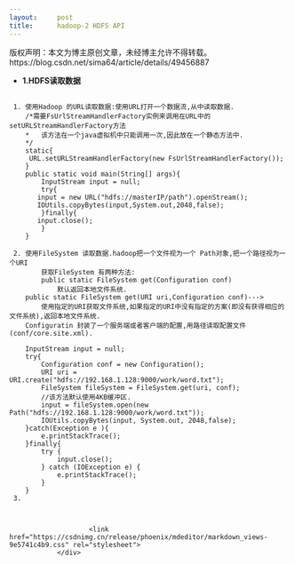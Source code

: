 ```yaml
---
layout:     post
title:      hadoop-2 HDFS API
---
```

<div id="article_content" class="article_content clearfix csdn-tracking-statistics" data-pid="blog" data-mod="popu_307" data-dsm="post">
								<div class="article-copyright">
					版权声明：本文为博主原创文章，未经博主允许不得转载。					https://blog.csdn.net/sima64/article/details/49456887				</div>
								            <div id="content_views" class="markdown_views prism-atom-one-dark">
							<!-- flowchart 箭头图标 勿删 -->
							<svg xmlns="http://www.w3.org/2000/svg" style="display: none;"><path stroke-linecap="round" d="M5,0 0,2.5 5,5z" id="raphael-marker-block" style="-webkit-tap-highlight-color: rgba(0, 0, 0, 0);"></path></svg>
							<ul>
<li><p><strong>1.HDFS读取数据</strong></p></li>
</ul>



<pre class="prettyprint"><code class=" hljs cs">
 <span class="hljs-number">1.</span> 使用Hadoop 的URL读取数据:使用URL打开一个数据流,从中读取数据.
    <span class="hljs-comment">/*需要FsUrlStreamHandlerFactory实例来调用在URL中的setURLStreamHandlerFactory方法
    *   该方法在一个java虚拟机中只能调用一次,因此放在一个静态方法中.
    */</span>
    <span class="hljs-keyword">static</span>{
     URL.setURLStreamHandlerFactory(<span class="hljs-keyword">new</span> FsUrlStreamHandlerFactory());
    }
    <span class="hljs-keyword">public</span> <span class="hljs-keyword">static</span> <span class="hljs-keyword">void</span> <span class="hljs-title">main</span>(String[] args){
        InputStream input = <span class="hljs-keyword">null</span>;
        <span class="hljs-keyword">try</span>{
       input = <span class="hljs-keyword">new</span> URL(<span class="hljs-string">"hdfs://masterIP/path"</span>).openStream();
       IOUtils.copyBytes(input,System.<span class="hljs-keyword">out</span>,<span class="hljs-number">2048</span>,<span class="hljs-keyword">false</span>);
        }<span class="hljs-keyword">finally</span>{
       input.close();
        }
    }

 <span class="hljs-number">2.</span> 使用FileSystem 读取数据.hadoop把一个文件视为一个 Path对象,把一个路径视为一个URI
        获取FileSystem 有两种方法:
        <span class="hljs-keyword">public</span> <span class="hljs-keyword">static</span> FileSystem <span class="hljs-title">get</span>(Configuration conf)
            默认返回本地文件系统.
    <span class="hljs-keyword">public</span> <span class="hljs-keyword">static</span> FileSystem <span class="hljs-title">get</span>(URI uri,Configuration conf)---&gt;
        使用指定的URI获取文件系统,如果指定的URI中没有指定的方案(即没有获得相应的文件系统),返回本地文件系统.
    Configuratin 封装了一个服务端或者客户端的配置,用路径读取配置文件(conf/core.site.xml).

    InputStream input = <span class="hljs-keyword">null</span>;
    <span class="hljs-keyword">try</span>{
        Configuration conf = <span class="hljs-keyword">new</span> Configuration();
        URI uri = URI.create(<span class="hljs-string">"hdfs://192.168.1.128:9000/work/word.txt"</span>);
        FileSystem fileSystem = FileSystem.<span class="hljs-keyword">get</span>(uri, conf);
        <span class="hljs-comment">//该方法默认使用4KB缓冲区.</span>
        input = fileSystem.open(<span class="hljs-keyword">new</span> Path(<span class="hljs-string">"hdfs://192.168.1.128:9000/work/word.txt"</span>));
        IOUtils.copyBytes(input, System.<span class="hljs-keyword">out</span>, <span class="hljs-number">2048</span>,<span class="hljs-keyword">false</span>);
    }<span class="hljs-keyword">catch</span>(Exception e ){
        e.printStackTrace();
    }<span class="hljs-keyword">finally</span>{
        <span class="hljs-keyword">try</span> {
            input.close();
        } <span class="hljs-keyword">catch</span> (IOException e) {
            e.printStackTrace();
        }
    }
 <span class="hljs-number">3.</span> 


</code></pre>            </div>
						<link href="https://csdnimg.cn/release/phoenix/mdeditor/markdown_views-9e5741c4b9.css" rel="stylesheet">
                </div>
